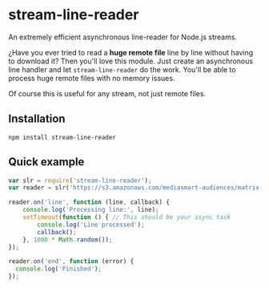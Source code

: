 # stream-line-reader
An extremely efficient asynchronous line-reader for Node.js streams.

¿Have you ever tried to read a **huge remote file** line by line without having to download it? Then you'll love this module.
Just create an asynchronous line handler and let `stream-line-reader` do the work. You'll be able to process huge remote files with no memory issues.

Of course this is useful for any stream, not just remote files.

## Installation

```
npm install stream-line-reader
```

## Quick example

```javascript
var slr = require('stream-line-reader');
var reader = slr('https://s3.amazonaws.com/mediasmart-audiences/matrix-testing/mediasmart/8djtgid9yhypggydma5xfehhm.txt');

reader.on('line', function (line, callback) {
    console.log('Processing line:', line);
    setTimeout(function () { // This should be your async task
        console.log('Line processed');
        callback();
    }, 1000 * Math.random());
});

reader.on('end', function (error) {
  console.log('Finished');
});
```
